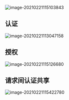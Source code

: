 ![image-20210221115103843](C:\Users\李祥鸿\AppData\Roaming\Typora\typora-user-images\image-20210221115103843.png)





## 认证

![image-20210221113047158](C:\Users\李祥鸿\AppData\Roaming\Typora\typora-user-images\image-20210221113047158.png)



## 授权

![image-20210221115126680](C:\Users\李祥鸿\AppData\Roaming\Typora\typora-user-images\image-20210221115126680.png)



## 请求间认证共享

![image-20210221115422780](C:\Users\李祥鸿\AppData\Roaming\Typora\typora-user-images\image-20210221115422780.png)

